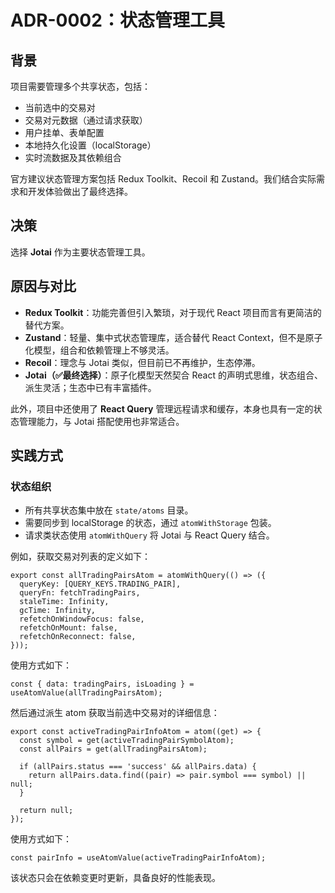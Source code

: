 # ADR-0002：状态管理工具

## 背景

项目需要管理多个共享状态，包括：

- 当前选中的交易对
- 交易对元数据（通过请求获取）
- 用户挂单、表单配置
- 本地持久化设置（localStorage）
- 实时流数据及其依赖组合

官方建议状态管理方案包括 Redux Toolkit、Recoil 和 Zustand。我们结合实际需求和开发体验做出了最终选择。

## 决策

选择 **Jotai** 作为主要状态管理工具。

## 原因与对比

- **Redux Toolkit**：功能完善但引入繁琐，对于现代 React 项目而言有更简洁的替代方案。
- **Zustand**：轻量、集中式状态管理库，适合替代 React Context，但不是原子化模型，组合和依赖管理上不够灵活。
- **Recoil**：理念与 Jotai 类似，但目前已不再维护，生态停滞。
- **Jotai（✅最终选择）**：原子化模型天然契合 React 的声明式思维，状态组合、派生灵活；生态中已有丰富插件。

此外，项目中还使用了 **React Query** 管理远程请求和缓存，本身也具有一定的状态管理能力，与 Jotai 搭配使用也非常适合。

## 实践方式

### 状态组织

- 所有共享状态集中放在 `state/atoms` 目录。
- 需要同步到 localStorage 的状态，通过 `atomWithStorage` 包装。
- 请求类状态使用 `atomWithQuery` 将 Jotai 与 React Query 结合。

例如，获取交易对列表的定义如下：

    export const allTradingPairsAtom = atomWithQuery(() => ({
      queryKey: [QUERY_KEYS.TRADING_PAIR],
      queryFn: fetchTradingPairs,
      staleTime: Infinity,
      gcTime: Infinity,
      refetchOnWindowFocus: false,
      refetchOnMount: false,
      refetchOnReconnect: false,
    }));

使用方式如下：

    const { data: tradingPairs, isLoading } = useAtomValue(allTradingPairsAtom);

然后通过派生 atom 获取当前选中交易对的详细信息：

    export const activeTradingPairInfoAtom = atom((get) => {
      const symbol = get(activeTradingPairSymbolAtom);
      const allPairs = get(allTradingPairsAtom);

      if (allPairs.status === 'success' && allPairs.data) {
        return allPairs.data.find((pair) => pair.symbol === symbol) || null;
      }

      return null;
    });

使用方式如下：

    const pairInfo = useAtomValue(activeTradingPairInfoAtom);

该状态只会在依赖变更时更新，具备良好的性能表现。
